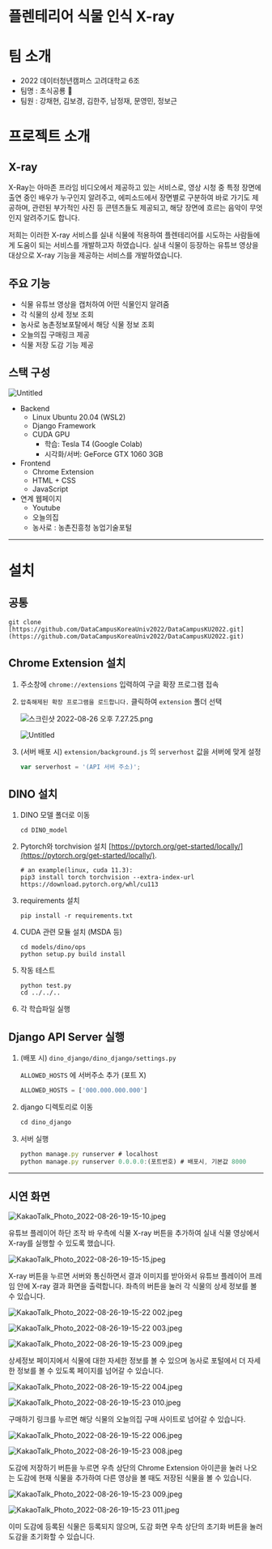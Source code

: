# 플렌테리어 식물 인식 X-ray

# 팀 소개

- 2022 데이터청년캠퍼스 고려대학교 6조
- 팀명 : 초식공룡 🦕
- 팀원 : 강채현, 김보경, 김한주, 남정재, 문영민, 정보근

# 프로젝트 소개

## X-ray

X-Ray는 아마존 프라임 비디오에서 제공하고 있는 서비스로, 영상 시청 중 특정 장면에 출연 중인 배우가 누구인지 알려주고, 에피소드에서 장면별로 구분하여 바로 가기도 제공하며, 관련된 부가적인 사진 등 콘텐츠들도 제공되고, 해당 장면에 흐르는 음악이 무엇인지 알려주기도 합니다.

저희는 이러한 X-ray 서비스를 실내 식물에 적용하여 플렌테리어를 시도하는 사람들에게 도움이 되는 서비스를 개발하고자 하였습니다. 실내 식물이 등장하는 유튜브 영상을 대상으로 X-ray 기능을 제공하는 서비스를 개발하였습니다.

## 주요 기능

- 식물 유튜브 영상을 캡처하여 어떤 식물인지 알려줌
- 각 식물의 상세 정보 조회
- 농사로 농촌정보포탈에서 해당 식물 정보 조회
- 오늘의집 구매링크 제공
- 식물 저장 도감 기능 제공

## 스택 구성

![Untitled](README%20e4ffc24a345949238559abbf92336495/Untitled.png)

- Backend
    - Linux Ubuntu 20.04 (WSL2)
    - Django Framework
    - CUDA GPU
        - 학습: Tesla T4 (Google Colab)
        - 시각화/서버: GeForce GTX 1060 3GB
- Frontend
    - Chrome Extension
    - HTML + CSS
    - JavaScript
- 연계 웹페이지
    - Youtube
    - 오늘의집
    - 농사로 : 농촌진흥청 농업기술포털

---

# 설치

## 공통

```
git clone [https://github.com/DataCampusKoreaUniv2022/DataCampusKU2022.git](https://github.com/DataCampusKoreaUniv2022/DataCampusKU2022.git)
```

## Chrome Extension 설치

1. 주소창에 `chrome://extensions` 입력하여 구글 확장 프로그램 접속
2. `압축해제된 확장 프로그램을 로드합니다.` 클릭하여 `extension` 폴더 선택
    
    ![스크린샷 2022-08-26 오후 7.27.25.png](README%20e4ffc24a345949238559abbf92336495/%25E1%2584%2589%25E1%2585%25B3%25E1%2584%258F%25E1%2585%25B3%25E1%2584%2585%25E1%2585%25B5%25E1%2586%25AB%25E1%2584%2589%25E1%2585%25A3%25E1%2586%25BA_2022-08-26_%25E1%2584%258B%25E1%2585%25A9%25E1%2584%2592%25E1%2585%25AE_7.27.25.png)
    
    ![Untitled](README%20e4ffc24a345949238559abbf92336495/Untitled%201.png)
    
3. (서버 배포 시) `extension/background.js` 의 `serverhost` 값을 서버에 맞게 설정
    
    ```jsx
    var serverhost = '(API 서버 주소)';
    ```
    

## DINO 설치

1. DINO 모델 폴더로 이동
    
    ```
    cd DINO_model
    ```
    
2. Pytorch와 torchvision 설치 [https://pytorch.org/get-started/locally/](https://pytorch.org/get-started/locally/).
    
    ```
    # an example(linux, cuda 11.3):
    pip3 install torch torchvision --extra-index-url https://download.pytorch.org/whl/cu113
    ```
    
3. requirements 설치
    
    ```
    pip install -r requirements.txt
    ```
    
4. CUDA 관련 모듈 설치 (MSDA 등)
    
    ```
    cd models/dino/ops
    python setup.py build install
    ```
    
5. 작동 테스트
    
    ```
    python test.py
    cd ../../..
    ```
    
6. 각 학습파일 실행

## Django API Server 실행

1. (배포 시) `dino_django/dino_django/settings.py`
    
    `ALLOWED_HOSTS` 에 서버주소 추가 (포트 X)
    
    ```jsx
    ALLOWED_HOSTS = ['000.000.000.000']
    ```
    
2. django 디렉토리로 이동
    
    ```jsx
    cd dino_django
    ```
    
3. 서버 실행
    
    ```jsx
    python manage.py runserver # localhost
    python manage.py runserver 0.0.0.0:(포트번호) # 배포시, 기본값 8000
    ```
    

---

## 시연 화면

![KakaoTalk_Photo_2022-08-26-19-15-10.jpeg](README%20e4ffc24a345949238559abbf92336495/KakaoTalk_Photo_2022-08-26-19-15-10.jpeg)

유튜브 플레이어 하단 조작 바 우측에 식물 X-ray 버튼을 추가하여 실내 식물 영상에서 X-ray를 실행할 수 있도록 했습니다.

![KakaoTalk_Photo_2022-08-26-19-15-15.jpeg](README%20e4ffc24a345949238559abbf92336495/KakaoTalk_Photo_2022-08-26-19-15-15.jpeg)

X-ray 버튼을 누르면 서버와 통신하면서 결과 이미지를 받아와서 유튜브 플레이어 프레임 안에 X-ray 결과 화면을 출력합니다. 좌측의 버튼을 눌러 각 식물의 상세 정보를 볼 수 있습니다.

![KakaoTalk_Photo_2022-08-26-19-15-22 002.jpeg](README%20e4ffc24a345949238559abbf92336495/KakaoTalk_Photo_2022-08-26-19-15-22_002.jpeg)

![KakaoTalk_Photo_2022-08-26-19-15-22 003.jpeg](README%20e4ffc24a345949238559abbf92336495/KakaoTalk_Photo_2022-08-26-19-15-22_003.jpeg)

![KakaoTalk_Photo_2022-08-26-19-15-23 009.jpeg](README%20e4ffc24a345949238559abbf92336495/KakaoTalk_Photo_2022-08-26-19-15-23_009.jpeg)

상세정보 페이지에서 식물에 대한 자세한 정보를 볼 수 있으며 농사로 포털에서 더 자세한 정보를 볼 수 있도록 페이지를 넘어갈 수 있습니다.

![KakaoTalk_Photo_2022-08-26-19-15-22 004.jpeg](README%20e4ffc24a345949238559abbf92336495/KakaoTalk_Photo_2022-08-26-19-15-22_004.jpeg)

![KakaoTalk_Photo_2022-08-26-19-15-23 010.jpeg](README%20e4ffc24a345949238559abbf92336495/KakaoTalk_Photo_2022-08-26-19-15-23_010.jpeg)

구매하기 링크를 누르면 해당 식물의 오늘의집 구매 사이트로 넘어갈 수 있습니다.

![KakaoTalk_Photo_2022-08-26-19-15-22 006.jpeg](README%20e4ffc24a345949238559abbf92336495/KakaoTalk_Photo_2022-08-26-19-15-22_006.jpeg)

![KakaoTalk_Photo_2022-08-26-19-15-23 008.jpeg](README%20e4ffc24a345949238559abbf92336495/KakaoTalk_Photo_2022-08-26-19-15-23_008.jpeg)

도감에 저장하기 버튼을 누르면 우측 상단의 Chrome Extension 아이콘을 눌러 나오는 도감에 현재 식물을 추가하여 다른 영상을 볼 때도 저장된 식물을 볼 수 있습니다.

![KakaoTalk_Photo_2022-08-26-19-15-23 009.jpeg](README%20e4ffc24a345949238559abbf92336495/KakaoTalk_Photo_2022-08-26-19-15-23_009%201.jpeg)

![KakaoTalk_Photo_2022-08-26-19-15-23 011.jpeg](README%20e4ffc24a345949238559abbf92336495/KakaoTalk_Photo_2022-08-26-19-15-23_011.jpeg)

이미 도감에 등록된 식물은 등록되지 않으며, 도감 화면 우측 상단의 초기화 버튼을 눌러 도감을 초기화할 수 있습니다.
